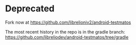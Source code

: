 Deprecated
==========

Fork now at https://github.com/librelioniv2/android-testmatos

The most recent history in the repo is in the gradle branch: https://github.com/libreliodev/android-testmatos/tree/gradle
